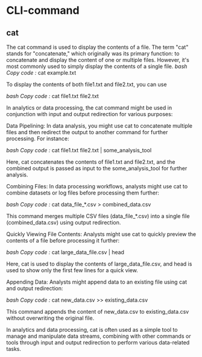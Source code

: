 # CLI-command

## cat
The cat command is used to display the contents of a file. The term "cat" stands for "concatenate," which originally was its primary function: to concatenate and display the content of one or multiple files. However, it's most commonly used to simply display the contents of a single file.
*bash
Copy code :*
cat example.txt 

To display the contents of both file1.txt and file2.txt, you can use 

*bash
Copy code :*
cat file1.txt file2.txt

In analytics or data processing, the cat command might be used in conjunction with input and output redirection for various purposes:

Data Pipelining: In data analysis, you might use cat to concatenate multiple files and then redirect the output to another command for further processing. For instance:

*bash
Copy code :*
cat file1.txt file2.txt | some_analysis_tool

Here, cat concatenates the contents of file1.txt and file2.txt, and the combined output is passed as input to the some_analysis_tool for further analysis.

Combining Files: In data processing workflows, analysts might use cat to combine datasets or log files before processing them further:

*bash
Copy code :*
cat data_file_*.csv > combined_data.csv

This command merges multiple CSV files (data_file_*.csv) into a single file (combined_data.csv) using output redirection.

Quickly Viewing File Contents: Analysts might use cat to quickly preview the contents of a file before processing it further:

*bash
Copy code :*
cat large_data_file.csv | head

Here, cat is used to display the contents of large_data_file.csv, and head is used to show only the first few lines for a quick view.

Appending Data: Analysts might append data to an existing file using cat and output redirection:

*bash
Copy code :*
cat new_data.csv >> existing_data.csv

This command appends the content of new_data.csv to existing_data.csv without overwriting the original file.

In analytics and data processing, cat is often used as a simple tool to manage and manipulate data streams, combining with other commands or tools through input and output redirection to perform various data-related tasks.
